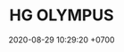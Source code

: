 ---
layout: teamCard
permalink: /team/:title.html
categories: surjohto042024 norteMayo partido1 partido3  partido4 partido5 partido6  partido8 partido9 partido10 partido11
maincover: /assets/logos/HGOLYMPUS.png
puntosLJMAYO24: 5
date: 2020-08-29 10:29:20 +0700
title: HG OLYMPUS
tag: johto042024
color: black
puntosLJ202404: 12
grupo: sur
background: '#F16C38'
cover: /assets/backCard.png
team: HG OLYMPUS
ID: HG
pj: 3
p1:  HGO
pp1: S.VANGUARD
p2: SOJ
r2: 1
bg2: bg-info
rr2: 2
pp2: HGO
p3:  HGO
r3: 2
bg3: bg-info
rr3: 1
pp3: HG REGIOS
p4:  HGO
pp4: ZODIAC
p5:  HGO
pp5: MBO
p6:  HGO
r6: 1
bg6: bg-warning
rr6: 2
pp6: LASTH BREATH
p8:  HGO
pp8: NO SMITE
p9:  HGO
pp9: JAS
p10:  HGO
pp10: DFS DMD
p11:  HGO
pp11: T. SATISFACTION
---
